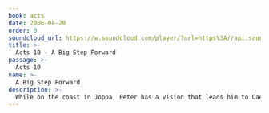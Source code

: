 ```yaml
---
book: acts
date: 2006-08-20
order: 0
soundcloud_url: https://w.soundcloud.com/player/?url=https%3A//api.soundcloud.com/tracks/
title: >-
  Acts 10 - A Big Step Forward
passage: >-
  Acts 10
name: >-
  A Big Step Forward
description: >-
  While on the coast in Joppa, Peter has a vision that leads him to Caesarea. There the first pure Gentile is converted to Christ. This leads to a big change in the church. Salvation is now open to Jews and Gentiles alike.
---
```


